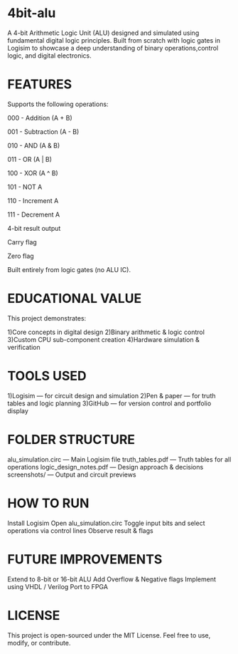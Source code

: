 # 4bit-alu
A 4-bit Arithmetic Logic Unit (ALU) designed and simulated using fundamental digital logic principles. Built from scratch with logic gates in Logisim to showcase a deep understanding of 
binary operations,control logic, and digital electronics.

# FEATURES

Supports the following operations:

000 - Addition (A + B)

001 - Subtraction (A - B)

010 - AND (A & B)

011 - OR (A | B)

100 - XOR (A ^ B)

101 - NOT A

110 - Increment A

111 - Decrement A

4-bit result output

Carry flag

Zero flag

Built entirely from logic gates (no ALU IC).


# EDUCATIONAL VALUE

This project demonstrates:

1)Core concepts in digital design 
2)Binary arithmetic & logic control
3)Custom CPU sub-component creation
4)Hardware simulation & verification

# TOOLS USED

1)Logisim — for circuit design and simulation
2)Pen & paper — for truth tables and logic planning
3)GitHub — for version control and portfolio display

 # FOLDER STRUCTURE
 
alu_simulation.circ — Main Logisim file
truth_tables.pdf — Truth tables for all operations
logic_design_notes.pdf — Design approach & decisions
screenshots/ — Output and circuit previews

# HOW TO RUN

Install Logisim
Open alu_simulation.circ
Toggle input bits and select operations via control lines
Observe result & flags

# FUTURE IMPROVEMENTS

Extend to 8-bit or 16-bit ALU
Add Overflow & Negative flags
Implement using VHDL / Verilog
Port to FPGA

# LICENSE

This project is open-sourced under the MIT License. Feel free to use, modify, or contribute.
